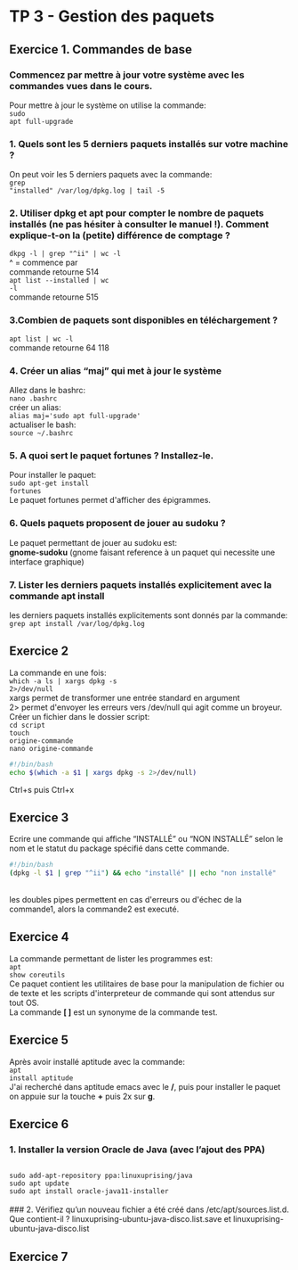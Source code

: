 # TP 3 - Gestion des paquets

## Exercice 1. Commandes de base

### Commencez par mettre à jour votre système avec les commandes vues dans le cours.
Pour mettre à jour le système on utilise la commande:</br>
<code>sudo apt full-upgrade</code></br>

### 1. Quels sont les 5 derniers paquets installés sur votre machine ?
On peut voir les 5 derniers paquets avec la commande:</br>
<code>grep "installed" /var/log/dpkg.log | tail -5</code></br>

### 2. Utiliser dpkg et apt pour compter le nombre de paquets installés (ne pas hésiter à consulter le manuel !). Comment explique-t-on la (petite) différence de comptage ?
<code>dkpg -l | grep "^ii" | wc -l</code></br>
^ = commence par</br>
commande retourne 514</br>
<code>apt list --installed | wc -l</code></br>
commande retourne 515</br>

### 3.Combien de paquets sont disponibles en téléchargement ?
<code>apt list | wc -l</code></br>
commande retourne 64 118</br>

### 4. Créer un alias “maj” qui met à jour le système
Allez dans le bashrc:</br>
<code>nano .bashrc</code></br>
créer un alias:</br>
<code>alias maj='sudo apt full-upgrade'</code></br>
actualiser le bash:</br>
<code>source ~/.bashrc</code>

### 5. A quoi sert le paquet fortunes ? Installez-le.
Pour installer le paquet:</br>
<code>sudo apt-get install fortunes</code></br>
Le paquet fortunes permet d'afficher des épigrammes.</br>

### 6. Quels paquets proposent de jouer au sudoku ?
Le paquet permettant de jouer au sudoku est:</br>
**gnome-sudoku** (gnome faisant reference à un paquet qui necessite une interface graphique)

### 7. Lister les derniers paquets installés explicitement avec la commande apt install
les derniers paquets installés explicitements sont donnés par la commande:</br>
<code>grep apt install /var/log/dpkg.log</code></br>

## Exercice 2
La commande en une fois:</br>
<code>which -a ls | xargs dpkg -s 2>/dev/null</code></br>
xargs permet de transformer une entrée standard en argument</br>
2> permet d'envoyer les erreurs vers /dev/null qui agit comme un broyeur.
Créer un fichier dans le dossier script:</br>
<code>cd script</code></br>
<code>touch origine-commande</code></br>
<code>nano origine-commande</code></br>
```bash
#!/bin/bash 
echo $(which -a $1 | xargs dpkg -s 2>/dev/null)
```
Ctrl+s puis Ctrl+x</br>

## Exercice 3
Ecrire une commande qui affiche “INSTALLÉ” ou “NON INSTALLÉ” selon le nom et le statut du package
spécifié dans cette commande. </br>
```bash
#!/bin/bash
(dpkg -l $1 | grep "^ii") && echo "installé" || echo "non installé"
```
</br> les doubles pipes permettent en cas d'erreurs ou d'échec de la commande1, alors la commande2 est executé.</br>

## Exercice 4
La commande permettant de lister les programmes est:</br>
<code>apt show coreutils</code></br>
Ce paquet contient les utilitaires de base pour la manipulation de fichier ou de texte et les scripts d'interpreteur de commande qui sont attendus sur tout OS.</br>
La commande **[ ]** est un synonyme de la commande test.


## Exercice 5
Après avoir installé aptitude avec la commande:</br>
<code>apt install aptitude</code></br>
J'ai recherché dans aptitude emacs avec le **/**, puis pour installer le paquet on appuie sur la touche **+** puis 2x sur **g**.</br>

## Exercice 6
### 1. Installer la version Oracle de Java (avec l’ajout des PPA)
<code>
sudo add-apt-repository ppa:linuxuprising/java
sudo apt update
sudo apt install oracle-java11-installer
</code></br>
### 2. Vérifiez qu’un nouveau fichier a été créé dans /etc/apt/sources.list.d. Que contient-il ?
linuxuprising-ubuntu-java-disco.list.save et linuxuprising-ubuntu-java-disco.list</br>

## Exercice 7









